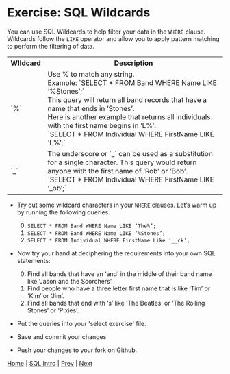 # Exercise:  SQL Wildcards

You can use SQL Wildcards to help filter your data in the `WHERE` clause.  Wildcards follow the `LIKE` operator and allow you to apply pattern matching to perform the filtering of data.    

<table>
  <tr>
    <th>WIldcard</th>
    <th>Description</th>
  </tr>
  <tr>
    <td>`%`</td>
    <td>Use % to match any string. <br> Example: `SELECT * FROM Band WHERE Name LIKE ‘%Stones’;`   <br>This query will return all band records that have a name that ends in ‘Stones’. <br>Here is another example that returns all individuals with the first name begins in ‘L%’.  <br>`SELECT * FROM Individual WHERE FirstName LIKE ‘L%’;`</td>
  </tr>
  <tr>
    <td>`_`</td>
    <td>The underscore or  `_` can be used as a substitution for a single character. This query would return anyone with the first name of ‘Rob’ or ‘Bob’. <br>`SELECT * FROM Individual WHERE FirstName LIKE ‘_ob’;`</td>
  </tr>
</table>


- Try out some wildcard characters in your `WHERE` clauses.  Let’s warm up by running the following queries.  

  0. `SELECT * FROM Band WHERE Name LIKE ‘The%’;`
  0. `SELECT * FROM Band WHERE Name LIKE ‘%Stones’;`
  0. `SELECT * FROM Individual WHERE FirstName Like ‘__ck’;`

- Now try your hand at deciphering the requirements into your own SQL statements:

  0.	Find all bands that have an ‘and’ in the middle of their band name like ‘Jason and the Scorchers’.  
  0.	Find people who have a three letter first name that is like ‘Tim’ or ‘Kim’ or ‘Jim’.  
  0.	Find all bands that end with ‘s’ like ‘The Beatles’ or ‘The Rolling Stones’ or ‘Pixies’.  

- Put the queries into your 'select exercise' file.  
- Save and commit your changes
- Push your changes to your fork on Github.  


[Home](/)  |  [SQL Intro](/9-sql-intro/)  |  [Prev](/9-sql-intro/4)   |  [Next](/10-joins/)
